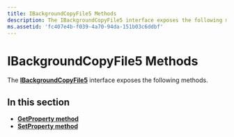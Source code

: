 ```yaml
---
title: IBackgroundCopyFile5 Methods
description: The IBackgroundCopyFile5 interface exposes the following methods.
ms.assetid: 'fc407e4b-f039-4a70-94da-151b03c6ddbf'
---
```


# IBackgroundCopyFile5 Methods

The [**IBackgroundCopyFile5**](ibackgroundcopyfile5.md) interface exposes the following methods.

## In this section

-   [**GetProperty method**](ibackgroundcopyfile5-getproperty.md)
-   [**SetProperty method**](ibackgroundcopyfile5-setproperty.md)

 

 




